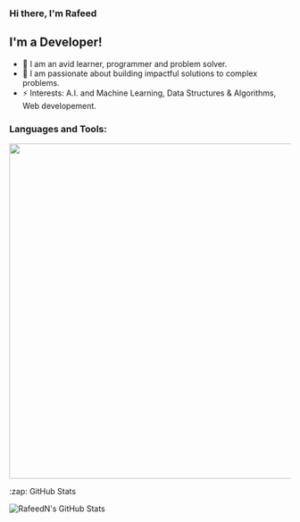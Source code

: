 ### Hi there, I'm Rafeed

## I'm a Developer!
- 🔭 I am an avid learner, programmer and problem solver.
- 🌱 I am passionate about building impactful solutions to complex problems.
- ⚡ Interests: A.I. and Machine Learning, Data Structures & Algorithms, Web developement. 

### Languages and Tools:
<p align="left">
  <a href="https://skillicons.dev">
    <img width="600px" src="https://skillicons.dev/icons?i=js,nodejs,react,html,css,cpp,java,py,git,github,vscode,vite,figma" />
  </a>
</p>
  <p align="left">:zap: GitHub Stats</p>
  <img align="left" alt="RafeedN's GitHub Stats" src="https://github-readme-stats.vercel.app/api?username=RafeedN&show_icons=true&hide_border=false&title_color=ff652f&icon_color=FFE400&bg_color=09131B&text_color=ffffff&border_color=0c1a25" />

